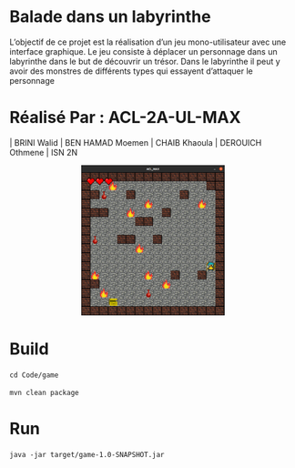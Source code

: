 
# Balade dans un labyrinthe

L’objectif de ce projet est la réalisation d’un jeu mono-utilisateur avec une interface 
graphique. Le jeu consiste à déplacer un personnage dans un labyrinthe dans le but de 
découvrir un trésor. Dans le labyrinthe il peut y avoir des monstres de différents types qui 
essayent d’attaquer le personnage

# Réalisé Par :  ACL-2A-UL-MAX
| BRINI Walid |  BEN HAMAD Moemen |  CHAIB Khaoula | DEROUICH Othmene |
ISN 2N


<p align="center">
  <img src="Game_img.png" alt="Image Description" width="50%">
</p>


# Build 
`cd Code/game`

`mvn clean package`

# Run 
`java -jar target/game-1.0-SNAPSHOT.jar`


